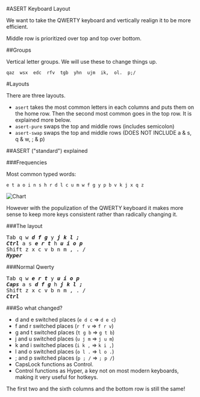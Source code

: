#ASERT Keyboard Layout

We want to take the QWERTY keyboard and vertically realign it to be more efficient.

Middle row is prioritized over top and top over bottom.

##Groups

Vertical letter groups. We will use these to change things up.

	qaz  wsx  edc  rfv  tgb  yhn  ujm  ik,  ol.  p;/

#Layouts

There are three layouts.

* `asert`		takes the most common letters in each columns and puts them on the home row. Then the second
most common goes in the top row. It is explained more below.
* `asert-pure`	swaps the top and middle rows (includes semicolon)
* `asert-swap`	swaps the top and middle rows (DOES NOT INCLUDE a & s, q & w, ; & p)

##ASERT ("standard") explained

###Frequencies

Most common typed words:

	e t a o i n s h r d l c u m w f g y p b v k j x q z

![Chart](https://upload.wikimedia.org/wikipedia/commons/thumb/b/b0/English_letter_frequency_%28frequency%29.svg/640px-English_letter_frequency_%28frequency%29.svg.png)

However with the populization of the QWERTY keyboard it makes more sense to keep more keys consistent rather than radically changing it.

###The layout

<pre>
Tab q w <b><i>d</i></b> <b><i>f</i></b> <b><i>g</i></b> y <b><i>j</i></b> <b><i>k</i></b> <b><i>l</i></b> <b><i>;</i></b>
<b><i>Ctrl</i></b> a s <b><i>e</i></b> <b><i>r</i></b> <b><i>t</i></b> h <b><i>u</i></b> <b><i>i</i></b> <b><i>o</i></b> <b><i>p</i></b>
Shift z x c v b n m , . /
<b><i>Hyper</b></i>
</pre>

###Normal Qwerty

<pre>
Tab q w <b><i>e</i></b> <b><i>r</i></b> <b><i>t</i></b> y <b><i>u</i></b> <b><i>i</i></b> <b><i>o</i></b> <b><i>p</i></b>
<b><i>Caps</i></b> a s <b><i>d</i></b> <b><i>f</i></b> <b><i>g</i></b> h <b><i>j</i></b> <b><i>k</i></b> <b><i>l</i></b> <b><i>;</i></b>
Shift z x c v b n m , . /
<b><i>Ctrl</i></b>
</pre>

###So what changed?

* d and e	switched places (`e d c` => `d e c`)
* f and r	switched places (`r f v` => `f r v`)
* g and t	switched places (`t g b` => `g t b`)
* j and u	switched places (`u j m` => `j u m`)
* k and i	switched places (`i k ,` => `k i ,`)
* l and o	switched places (`o l .` => `l o .`)
* ; and p	switched places (`p ; /` => `; p /`)
* CapsLock functions as Control.
* Control functions as Hyper, a key not on most modern keyboards, making it very useful for hotkeys.

The first two and the sixth columns and the bottom row is still the same!
